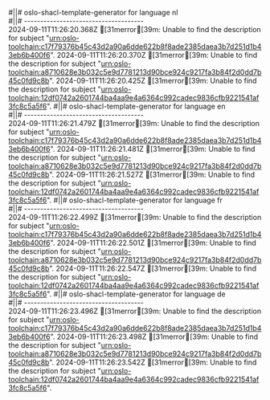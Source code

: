 #||# oslo-shacl-template-generator for language nl  
#||# -------------------------------------  
2024-09-11T11:26:20.368Z [31merror[39m: Unable to find the description for subject "[urn:oslo-toolchain:c17f79376b45c43d2a90a6dde622b8f8ade2385daea3b7d251d1b43eb6b400f6](all-cultuurenjeugdinfrastructuur-ap.jsonld#L2964)".
2024-09-11T11:26:20.370Z [31merror[39m: Unable to find the description for subject "[urn:oslo-toolchain:a8710628e3b032c5e9d7781213d90bce924c9217fa3b84f2d0dd7b45c0fd9c8b](all-cultuurenjeugdinfrastructuur-ap.jsonld#L2995)".
2024-09-11T11:26:20.425Z [31merror[39m: Unable to find the description for subject "[urn:oslo-toolchain:12df0742a2601744ba4aa9e4a6364c992cadec9836cfb9221541af3fc8c5a5f6](all-cultuurenjeugdinfrastructuur-ap.jsonld#L8260)".
#||# oslo-shacl-template-generator for language en  
#||# -------------------------------------  
2024-09-11T11:26:21.479Z [31merror[39m: Unable to find the description for subject "[urn:oslo-toolchain:c17f79376b45c43d2a90a6dde622b8f8ade2385daea3b7d251d1b43eb6b400f6](all-cultuurenjeugdinfrastructuur-ap.jsonld#L2964)".
2024-09-11T11:26:21.481Z [31merror[39m: Unable to find the description for subject "[urn:oslo-toolchain:a8710628e3b032c5e9d7781213d90bce924c9217fa3b84f2d0dd7b45c0fd9c8b](all-cultuurenjeugdinfrastructuur-ap.jsonld#L2995)".
2024-09-11T11:26:21.527Z [31merror[39m: Unable to find the description for subject "[urn:oslo-toolchain:12df0742a2601744ba4aa9e4a6364c992cadec9836cfb9221541af3fc8c5a5f6](all-cultuurenjeugdinfrastructuur-ap.jsonld#L8260)".
#||# oslo-shacl-template-generator for language fr  
#||# -------------------------------------  
2024-09-11T11:26:22.499Z [31merror[39m: Unable to find the description for subject "[urn:oslo-toolchain:c17f79376b45c43d2a90a6dde622b8f8ade2385daea3b7d251d1b43eb6b400f6](all-cultuurenjeugdinfrastructuur-ap.jsonld#L2964)".
2024-09-11T11:26:22.501Z [31merror[39m: Unable to find the description for subject "[urn:oslo-toolchain:a8710628e3b032c5e9d7781213d90bce924c9217fa3b84f2d0dd7b45c0fd9c8b](all-cultuurenjeugdinfrastructuur-ap.jsonld#L2995)".
2024-09-11T11:26:22.547Z [31merror[39m: Unable to find the description for subject "[urn:oslo-toolchain:12df0742a2601744ba4aa9e4a6364c992cadec9836cfb9221541af3fc8c5a5f6](all-cultuurenjeugdinfrastructuur-ap.jsonld#L8260)".
#||# oslo-shacl-template-generator for language de  
#||# -------------------------------------  
2024-09-11T11:26:23.496Z [31merror[39m: Unable to find the description for subject "[urn:oslo-toolchain:c17f79376b45c43d2a90a6dde622b8f8ade2385daea3b7d251d1b43eb6b400f6](all-cultuurenjeugdinfrastructuur-ap.jsonld#L2964)".
2024-09-11T11:26:23.498Z [31merror[39m: Unable to find the description for subject "[urn:oslo-toolchain:a8710628e3b032c5e9d7781213d90bce924c9217fa3b84f2d0dd7b45c0fd9c8b](all-cultuurenjeugdinfrastructuur-ap.jsonld#L2995)".
2024-09-11T11:26:23.542Z [31merror[39m: Unable to find the description for subject "[urn:oslo-toolchain:12df0742a2601744ba4aa9e4a6364c992cadec9836cfb9221541af3fc8c5a5f6](all-cultuurenjeugdinfrastructuur-ap.jsonld#L8260)".
